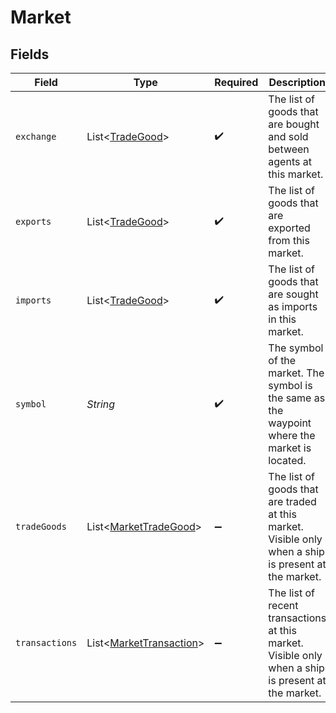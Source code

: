 # Market


## Fields

| Field                                                                                                | Type                                                                                                 | Required                                                                                             | Description                                                                                          |
| ---------------------------------------------------------------------------------------------------- | ---------------------------------------------------------------------------------------------------- | ---------------------------------------------------------------------------------------------------- | ---------------------------------------------------------------------------------------------------- |
| `exchange`                                                                                           | List<[TradeGood](../../models/shared/TradeGood.md)>                                                  | :heavy_check_mark:                                                                                   | The list of goods that are bought and sold between agents at this market.                            |
| `exports`                                                                                            | List<[TradeGood](../../models/shared/TradeGood.md)>                                                  | :heavy_check_mark:                                                                                   | The list of goods that are exported from this market.                                                |
| `imports`                                                                                            | List<[TradeGood](../../models/shared/TradeGood.md)>                                                  | :heavy_check_mark:                                                                                   | The list of goods that are sought as imports in this market.                                         |
| `symbol`                                                                                             | *String*                                                                                             | :heavy_check_mark:                                                                                   | The symbol of the market. The symbol is the same as the waypoint where the market is located.        |
| `tradeGoods`                                                                                         | List<[MarketTradeGood](../../models/shared/MarketTradeGood.md)>                                      | :heavy_minus_sign:                                                                                   | The list of goods that are traded at this market. Visible only when a ship is present at the market. |
| `transactions`                                                                                       | List<[MarketTransaction](../../models/shared/MarketTransaction.md)>                                  | :heavy_minus_sign:                                                                                   | The list of recent transactions at this market. Visible only when a ship is present at the market.   |